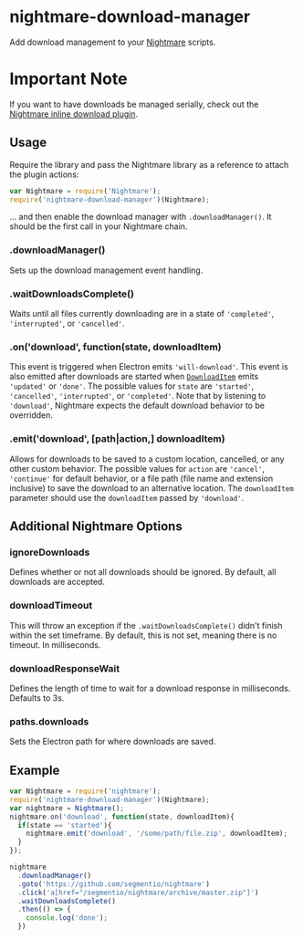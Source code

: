 nightmare-download-manager
======================

Add download management to your [Nightmare](http://github.com/segmentio/nightmare) scripts.

# Important Note
If you want to have downloads be managed serially, check out the [Nightmare inline download plugin](https://github.com/rosshinkley/nightmare-inline-download).

## Usage
Require the library and pass the Nightmare library as a reference to attach the plugin actions:

```js
var Nightmare = require('Nightmare');
require('nightmare-download-manager')(Nightmare);
```
... and then enable the download manager with `.downloadManager()`.  It should be the first call in your Nightmare chain.

### .downloadManager()
Sets up the download management event handling.

### .waitDownloadsComplete()
Waits until all files currently downloading are in a state of `'completed'`, `'interrupted'`, or `'cancelled'`.

### .on('download', function(state, downloadItem) 
This event is triggered when Electron emits `'will-download'`.  This event is also emitted after downloads are started when [`DownloadItem`](https://github.com/atom/electron/blob/master/docs/api/download-item.md) emits `'updated'` or `'done'`.   The possible values for `state` are `'started'`, `'cancelled'`, `'interrupted'`, or `'completed'`.  Note that by listening to `'download'`, Nightmare expects the default download behavior to be overridden. 

### .emit('download', [path|action,] downloadItem)
Allows for downloads to be saved to a custom location, cancelled, or any other custom behavior.  The possible values for `action` are `'cancel'`, `'continue'` for default behavior, or a file path (file name and extension inclusive) to save the download to an alternative location. The `downloadItem` parameter should use the `downloadItem` passed by `'download'`.

## Additional Nightmare Options

### ignoreDownloads
Defines whether or not all downloads should be ignored.  By default, all downloads are accepted.

### downloadTimeout
This will throw an exception if the `.waitDownloadsComplete()` didn't finish within the set timeframe.  By default, this is not set, meaning there is no timeout. In milliseconds.

### downloadResponseWait
Defines the length of time to wait for a download response in milliseconds.  Defaults to 3s.

### paths.downloads
Sets the Electron path for where downloads are saved.

## Example

```javascript
var Nightmare = require('nightmare');
require('nightmare-download-manager')(Nightmare);
var nightmare = Nightmare();
nightmare.on('download', function(state, downloadItem){
  if(state == 'started'){
    nightmare.emit('download', '/some/path/file.zip', downloadItem);
  }
});

nightmare
  .downloadManager()
  .goto('https://github.com/segmentio/nightmare')
  .click('a[href="/segmentio/nightmare/archive/master.zip"]')
  .waitDownloadsComplete()
  .then(() => {
    console.log('done');
  })
```
